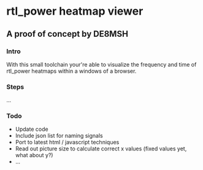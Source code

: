# rtl_power heatmap viewer
## A proof of concept by DE8MSH

### Intro
With this small toolchain your're able to visualize the frequency and time of rtl_power heatmaps within a windows of a browser.

### Steps
...

###  Todo
* Update code
* Include json list for naming signals
* Port to latest html / javascript techniques
* Read out picture size to calculate correct x values (fixed values yet, what about y?)
* ...
